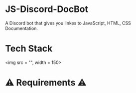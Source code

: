 # JS-Discord-DocBot
A Discord bot that gives you linkes to JavaScript, HTML, CSS Documentation.

# Tech Stack
<img src = "", width = 150>

# ⚠️ Requirements ⚠️


